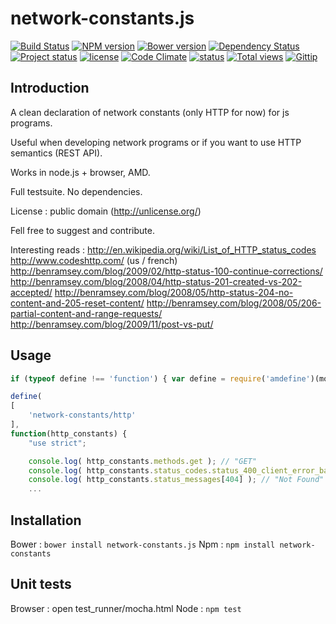 network-constants.js
====================

[![Build Status](https://travis-ci.org/Offirmo/network-constants.js.png?branch=master)](https://travis-ci.org/Offirmo/network-constants.js)
[![NPM version](https://badge.fury.io/js/network-constants.png)](http://badge.fury.io/js/network-constants)
[![Bower version](https://badge.fury.io/bo/network-constants.js.png)](http://badge.fury.io/bo/network-constants.js)
[![Dependency Status](https://gemnasium.com/Offirmo/network-constants.js.png)](https://gemnasium.com/Offirmo/network-constants.js)
[![Project status](http://img.shields.io/badge/project_status-stable_and_active-brightgreen.svg)](http://offirmo.net/classifying-open-source-projects-status/)
[![license](http://img.shields.io/badge/license-public_domain-brightgreen.svg)](http://unlicense.org/)
[![Code Climate](https://codeclimate.com/github/Offirmo/network-constants.js.png)](https://codeclimate.com/github/Offirmo/network-constants.js)
[![status](https://sourcegraph.com/api/repos/github.com/Offirmo/network-constants.js/badges/status.png)](https://sourcegraph.com/github.com/Offirmo/network-constants.js)
[![Total views](https://sourcegraph.com/api/repos/github.com/Offirmo/network-constants.js/counters/views.png)](https://sourcegraph.com/github.com/Offirmo/network-constants.js)
[![Gittip](http://img.shields.io/gittip/Offirmo.svg)](https://www.gittip.com/Offirmo/)

Introduction
------------

A clean declaration of network constants (only HTTP for now) for js programs.

Useful when developing network programs or if you want to use HTTP semantics (REST API).

Works in node.js + browser, AMD.

Full testsuite. No dependencies.

License : public domain (http://unlicense.org/)

Fell free to suggest and contribute.

Interesting reads :
http://en.wikipedia.org/wiki/List_of_HTTP_status_codes
http://www.codeshttp.com/  (us / french)
http://benramsey.com/blog/2009/02/http-status-100-continue-corrections/
http://benramsey.com/blog/2008/04/http-status-201-created-vs-202-accepted/
http://benramsey.com/blog/2008/05/http-status-204-no-content-and-205-reset-content/
http://benramsey.com/blog/2008/05/206-partial-content-and-range-requests/
http://benramsey.com/blog/2009/11/post-vs-put/

Usage
-----

```javascript
if (typeof define !== 'function') { var define = require('amdefine')(module); } // node only

define(
[
	'network-constants/http'
],
function(http_constants) {
	"use strict";

	console.log( http_constants.methods.get ); // "GET"
	console.log( http_constants.status_codes.status_400_client_error_bad_request ); // 400
	console.log( http_constants.status_messages[404] ); // "Not Found"
	...
```

Installation
------------

Bower : `bower install network-constants.js`
Npm : `npm install network-constants`

Unit tests
----------

Browser : open test_runner/mocha.html
Node : `npm test`
